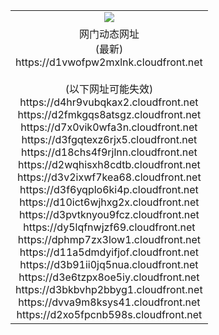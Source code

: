 ﻿<table>
  <tr></tr>
  <tr><td colspan=2 align=center><img src="https://d1vwofpw2mxlnk.cloudfront.net/Up/oGate.jpg" /></td></tr>
  <tr><td colspan=2 align=center>网门动态网址<br/>(最新)
<br>https://d1vwofpw2mxlnk.cloudfront.net
<br/><br/>(以下网址可能失效)
<br>https://d4hr9vubqkax2.cloudfront.net
<br>https://d2fmkgqs8atsgz.cloudfront.net
<br>https://d7x0vik0wfa3n.cloudfront.net
<br>https://d3fgqtexz6rjx5.cloudfront.net
<br>https://d18chs4f9rjlnn.cloudfront.net
<br>https://d2wqhisxh8cdtb.cloudfront.net
<br>https://d3v2ixwf7kea68.cloudfront.net
<br>https://d3f6yqplo6ki4p.cloudfront.net
<br>https://d10ict6wjhxg2x.cloudfront.net
<br>https://d3pvtknyou9fcz.cloudfront.net
<br>https://dy5lqfnwjzf69.cloudfront.net
<br>https://dphmp7zx3low1.cloudfront.net
<br>https://d11a5dmdyifjof.cloudfront.net
<br>https://d3b91ii0jq5nua.cloudfront.net
<br>https://d3e6tzpx8oe5iy.cloudfront.net
<br>https://d3bkbvhp2bbyg1.cloudfront.net
<br>https://dvva9m8ksys41.cloudfront.net
<br>https://d2xo5fpcnb598s.cloudfront.net
    </td>
  </tr>
</table>
